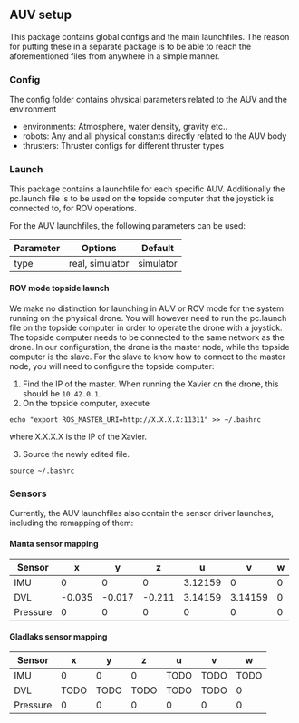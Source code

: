 ## AUV setup

This package contains global configs and the main launchfiles. The reason for putting these in a separate package is to be able to reach the aforementioned files from anywhere in a simple manner.

### Config
The config folder contains physical parameters related to the AUV and the environment

* environments: Atmosphere, water density, gravity etc..
* robots: Any and all physical constants directly related to the AUV body
* thrusters: Thruster configs for different thruster types

### Launch
This package contains a launchfile for each specific AUV. Additionally the pc.launch file is to
be used on the topside computer that the joystick is connected to, for ROV operations.

For the AUV launchfiles, the following parameters can be used:

| Parameter | Options         | Default   |
| ----------|-----------------|-----------|
| type      | real, simulator | simulator |

#### ROV mode topside launch
We make no distinction for launching in AUV or ROV mode for the system running on the physical drone.
You will however need to run the pc.launch file on the topside computer in order to operate the drone
with a joystick. The topside computer needs to be connected to the same network as the drone. In our configuration, the drone
is the master node, while the topside computer is the slave. For the slave to know how to connect to the master node,
you will need to configure the topside computer:

1. Find the IP of the master. When running the Xavier on the drone, this should be `10.42.0.1`.
2. On the topside computer, execute
```echo "source vortex_ws/devel/setup.bash" >> ~/.bashrc
echo "export ROS_MASTER_URI=http://X.X.X.X:11311" >> ~/.bashrc
```
where X.X.X.X is the IP of the Xavier.

3. Source the newly edited file.
```
source ~/.bashrc
```

### Sensors
Currently, the AUV launchfiles also contain the sensor driver launches, including the remapping of them:

#### Manta sensor mapping
| Sensor   | x     | y      | z      | u       | v       | w |
| ---------|-------|--------|--------|---------|---------|---|
| IMU      | 0     | 0      | 0      | 3.12159 | 0       | 0 |
| DVL      |-0.035 |-0.017  |-0.211  | 3.14159 | 3.14159 | 0 |
| Pressure | 0     | 0      | 0      | 0       | 0       | 0 |

#### Gladlaks sensor mapping
| Sensor   | x     | y      | z      | u       | v       | w    |
| ---------|-------|--------|--------|---------|---------|------|
| IMU      | 0     | 0      | 0      | TODO    | TODO    | TODO |
| DVL      |TODO   |TODO    |TODO    | TODO    | TODO    | 0    |
| Pressure | 0     | 0      | 0      | 0       | 0       | 0    |
